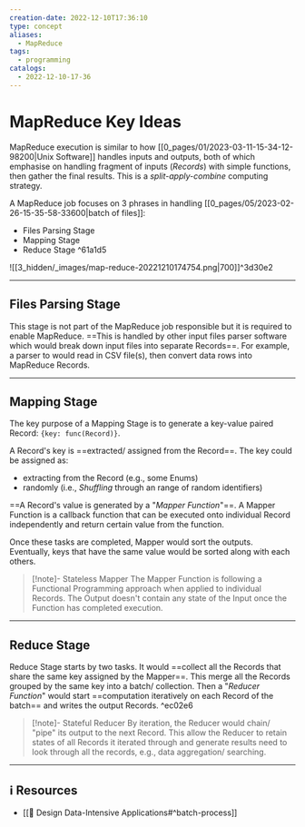 ```yaml
---
creation-date: 2022-12-10T17:36:10
type: concept
aliases:
  - MapReduce
tags:
  - programming
catalogs:
  - 2022-12-10-17-36
---
```


# MapReduce Key Ideas 

MapReduce execution is similar to how [[0_pages/01/2023-03-11-15-34-12-98200|Unix Software]] handles inputs and outputs, both of which emphasise on handling fragment of inputs (*Records*) with simple functions, then gather the final results. This is a _split-apply-combine_ computing strategy.

A MapReduce job focuses on 3 phrases in handling [[0_pages/05/2023-02-26-15-35-58-33600|batch of files]]: 
- Files Parsing Stage
- Mapping Stage 
- Reduce Stage ^61a1d5

![[3_hidden/_images/map-reduce-20221210174754.png|700]]^3d30e2

---
## Files Parsing Stage

This stage is not part of the MapReduce job responsible but it is required to enable MapReduce. ==This is handled by other input files parser software which would break down input files into separate Records==. For example, a parser to would read in CSV file(s), then convert data rows into MapReduce Records.

---
## Mapping Stage

The key purpose of a Mapping Stage is to generate a key-value paired Record: `{key: func(Record)}`.

A Record's key is ==extracted/ assigned from the Record==. The key could be assigned as:

- extracting from the Record (e.g., some Enums)
- randomly (i.e., *Shuffling* through an range of random identifiers)

==A Record's value is generated by a "*Mapper Function*"==. A Mapper Function is a callback function that can be executed onto individual Record independently and return certain value from the function. 

Once these tasks are completed, Mapper would sort the outputs. Eventually, keys that have the same value would be sorted along with each others.

> [!note]- Stateless Mapper
> The Mapper Function is following a Functional Programming approach when applied to individual Records. The Output doesn't contain any state of the Input once the Function has completed execution.

---
## Reduce Stage

Reduce Stage starts by two tasks. It would ==collect all the Records that share the same key assigned by the Mapper==. This merge all the Records grouped by the same key into a batch/ collection. Then a "*Reducer Function*" would start ==computation iteratively on each Record of the batch== and writes the output Records.  ^ec02e6

> [!note]- Stateful Reducer
> By iteration, the Reducer would chain/ "pipe" its output to the next Record. This allow the Reducer to retain states of all Records it iterated through and generate results need to look through all the records, e.g., data aggregation/ searching. 
> 

---
## ℹ️ Resources
- [[📕 Design Data-Intensive Applications#^batch-process]]